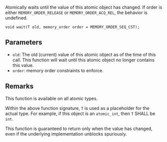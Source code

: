 Atomically waits until the value of this atomic object has changed. If order is either `MEMORY_ORDER_RELEASE` or `MEMORY_ORDER_ACQ_REL`, the behavior is undefined.

```nvgt
void wait(T old, memory_order order = MEMORY_ORDER_SEQ_CST);
```

## Parameters

* `old`: The old (current) value of this atomic object as of the time of this call. This function will wait until this atomic object no longer contains this value.
* `order`: memory order constraints to enforce.

## Remarks

This function is available on all atomic types.

Within the above function signature, `T` is used as a placeholder for the actual type. For example, if this object is an `atomic_int`, then `T` SHALL be `int`.

This function is guaranteed to return only when the value has changed, even if the underlying implementation unblocks spuriously.
